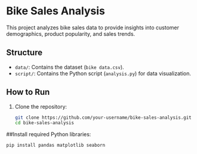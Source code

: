 # Bike Sales Analysis

This project analyzes bike sales data to provide insights into customer demographics, product popularity, and sales trends.

## Structure
- `data/`: Contains the dataset (`bike data.csv`).
- `script/`: Contains the Python script (`analysis.py`) for data visualization.

## How to Run
1. Clone the repository:
   ```bash
   git clone https://github.com/your-username/bike-sales-analysis.git
   cd bike-sales-analysis

##Install required Python libraries:
  ```bash
  pip install pandas matplotlib seaborn
